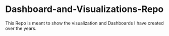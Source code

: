 # Dashboard-and-Visualizations-Repo
This Repo is meant to show the visualization and Dashboards I have created over the years.
